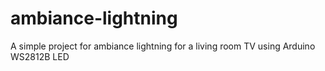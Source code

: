 # ambiance-lightning
A simple project for ambiance lightning for a living room TV using Arduino WS2812B LED
